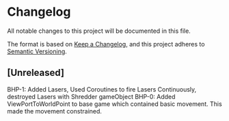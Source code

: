 # Changelog
All notable changes to this project will be documented in this file.

The format is based on [Keep a Changelog](https://keepachangelog.com/en/1.0.0/),
and this project adheres to [Semantic Versioning](https://semver.org/spec/v2.0.0.html).

## [Unreleased]
BHP-1: Added Lasers, Used Coroutines to fire Lasers Continuously, destroyed Lasers with Shredder gameObject
BHP-0: Added ViewPortToWorldPoint to base game which contained basic movement. This made the movement constrained.